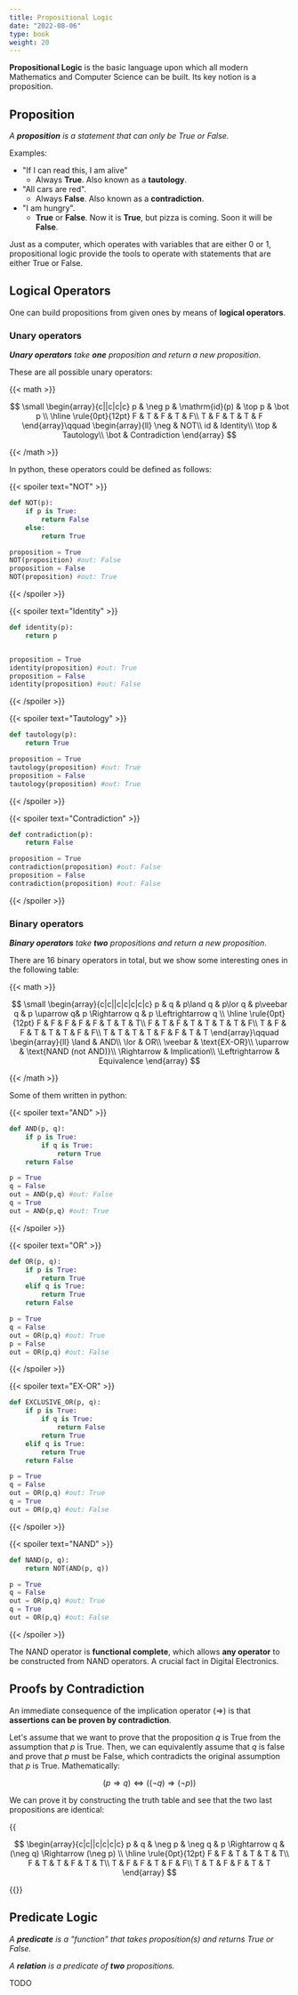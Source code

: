 ```yaml
---
title: Propositional Logic
date: "2022-08-06"
type: book
weight: 20
---
```


**Propositional Logic** is the basic language upon which all modern Mathematics and Computer Science can be built. Its key notion is a proposition.

## Proposition

_A **proposition** is a statement that can only be True or False._

<!-- Its equivalent in Computer Science, is a binary digit (bit), which can only be 0 or 1. -->

Examples:

- "If I can read this, I am alive"
  - Always **True**. Also known as a **tautology**.
- "All cars are red".
  - Always **False**. Also known as a **contradiction**.
- "I am hungry".
  - **True** or **False**. Now it is **True**, but pizza is coming. Soon it will be **False**.

<!-- The goal of propositional logic is not to determine whether a proposition is true or false, but to provide the tools to operate with propositions. -->

Just as a computer, which operates with variables that are either 0 or 1, propositional logic provide the tools to operate with statements that are either True or False.

## Logical Operators

One can build propositions from given ones by means of **logical operators**.

### Unary operators

_**Unary operators** take **one** proposition and return a new proposition_.

These are all possible unary operators:

{{< math >}}

$$
\small
\begin{array}{c||c|c|c}
p & \neg p & \mathrm{id}(p) & \top p & \bot p \\
\hline
\rule{0pt}{12pt}
F & T & F & T & F\\
T & F & T & T & F
\end{array}\qquad
\begin{array}{ll}
  \neg & NOT\\
  id   & Identity\\
  \top & Tautology\\
  \bot & Contradiction
\end{array}
$$

{{< /math >}}

In python, these operators could be defined as follows:

<!-- Not {{{ -->

{{< spoiler text="NOT" >}}

```python
def NOT(p):
    if p is True:
        return False
    else:
        return True

proposition = True
NOT(proposition) #out: False
proposition = False
NOT(proposition) #out: True
```

{{< /spoiler >}}

<!-- }}} -->
<!-- Identity {{{-->

{{< spoiler text="Identity" >}}

```python
def identity(p):
    return p


proposition = True
identity(proposition) #out: True
proposition = False
identity(proposition) #out: False
```

{{< /spoiler >}}

<!--}}}-->
<!-- Tautology {{{-->

{{< spoiler text="Tautology" >}}

```python
def tautology(p):
    return True

proposition = True
tautology(proposition) #out: True
proposition = False
tautology(proposition) #out: True
```

{{< /spoiler >}}

<!--}}}-->
<!-- Contradiction {{{-->

{{< spoiler text="Contradiction" >}}

```python
def contradiction(p):
    return False

proposition = True
contradiction(proposition) #out: False
proposition = False
contradiction(proposition) #out: False
```

{{< /spoiler >}}

<!--}}}-->

### Binary operators

_**Binary operators** take **two** propositions and return a new proposition_.

There are 16 binary operators in total, but we show some interesting ones in the following table:

{{< math >}}

$$
\small
\begin{array}{c|c||c|c|c|c|c}
  p & q & p\land q & p\lor q & p\veebar q & p \uparrow  q& p \Rightarrow q & p \Leftrightarrow q \\
  \hline
    \rule{0pt}{12pt} F & F & F & F & F & T & T & T\\
                     F & T & F & T & T & T & T & F\\
                     T & F & F & T & T & T & F & F\\
                     T & T & T & T & F & F & T & T
\end{array}\qquad
\begin{array}{ll}
  \land           & AND\\
  \lor            & OR\\
  \veebar         & \text{EX-OR}\\
  \uparrow        & \text{NAND (not AND)}\\
  \Rightarrow     & Implication\\
  \Leftrightarrow & Equivalence
\end{array}
$$

{{< /math >}}

Some of them written in python:

<!-- AND {{{ -->

{{< spoiler text="AND" >}}

```python
def AND(p, q):
    if p is True:
        if q is True:
            return True
    return False

p = True
q = False
out = AND(p,q) #out: False
q = True
out = AND(p,q) #out: True
```

{{< /spoiler >}}

<!-- }}} -->
<!-- OR {{{ -->

{{< spoiler text="OR" >}}

```python
def OR(p, q):
    if p is True:
        return True
    elif q is True:
        return True
    return False

p = True
q = False
out = OR(p,q) #out: True
p = False
out = OR(p,q) #out: False
```

{{< /spoiler >}}

<!-- }}} -->
<!-- EX-OR {{{ -->

{{< spoiler text="EX-OR" >}}

```python
def EXCLUSIVE_OR(p, q):
    if p is True:
        if q is True:
            return False
        return True
    elif q is True:
        return True
    return False

p = True
q = False
out = OR(p,q) #out: True
q = True
out = OR(p,q) #out: False
```

{{< /spoiler >}}

<!-- }}} -->
<!-- NAND {{{ -->

{{< spoiler text="NAND" >}}

```python
def NAND(p, q):
    return NOT(AND(p, q))

p = True
q = False
out = OR(p,q) #out: True
q = True
out = OR(p,q) #out: False
```

{{< /spoiler >}}

<!-- }}} -->

The NAND operator is **functional complete**, which allows
**any operator** to be constructed from NAND operators. A crucial fact in Digital Electronics.

## Proofs by Contradiction

<!-- From the implication operator $(\Rightarrow)$, one can conclude anything based on false assumptions, also known as ''ex falso quodlibet''. -->

An immediate consequence of the implication operator $(\Rightarrow)$ is that **assertions can be proven by contradiction**.

Let's assume that we want to prove that the proposition $q$ is True from the assumption that $p$ is True. Then, we can equivalently assume that $q$ is false and prove that $p$ must be False, which contradicts the original assumption that $p$ is True. Mathematically:

$$
(p \Rightarrow q) \Leftrightarrow ((\neg q)\Rightarrow (\neg p))
$$

We can prove it by constructing the truth table and see that the two last propositions are identical:

{{<math>}}

$$
\begin{array}{c|c||c|c|c|c}
  p & q & \neg p &  \neg q & p \Rightarrow q & (\neg q) \Rightarrow (\neg p) \\
  \hline
    \rule{0pt}{12pt} F & F & T & T & T & T\\
                     F & T & T & F & T & T\\
                     T & F & F & T & F & F\\
                     T & T & F & F & T & T
\end{array}
$$

{{</math>}}

## Predicate Logic

_A **predicate** is a "function" that takes proposition(s) and returns True or False._

_A **relation** is a predicate of **two** propositions._

TODO

<!-- ## Quiz -->

<!-- {{< spoiler text="What is the difference between lists and tuples?" >}} -->
<!-- Lists -->

<!-- - Lists are mutable - they can be changed -->
<!-- - Slower than tuples -->
<!-- - Syntax: `a_list = [1, 2.0, 'Hello world']` -->

<!-- Tuples -->

<!-- - Tuples are immutable - they can't be changed -->
<!-- - Tuples are faster than lists -->
<!-- - Syntax: `a_tuple = (1, 2.0, 'Hello world')` -->
<!--   {{< /spoiler >}} -->

<!-- {{< spoiler text="Is Python case-sensitive?" >}} -->
<!-- Yes -->
<!-- {{< /spoiler >}} -->

